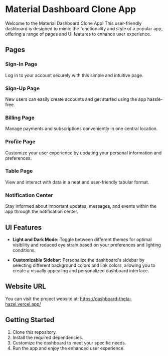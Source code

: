 # Material Dashboard Clone App

Welcome to the Material Dashboard Clone App! This user-friendly dashboard is designed to mimic the functionality and style of a popular app, offering a range of pages and UI features to enhance user experience.

## Pages

### Sign-In Page
Log in to your account securely with this simple and intuitive page.

### Sign-Up Page
New users can easily create accounts and get started using the app hassle-free.

### Billing Page
Manage payments and subscriptions conveniently in one central location.

### Profile Page
Customize your user experience by updating your personal information and preferences.

### Table Page
View and interact with data in a neat and user-friendly tabular format.

### Notification Center
Stay informed about important updates, messages, and events within the app through the notification center.

## UI Features

- **Light and Dark Mode:** Toggle between different themes for optimal visibility and reduced eye strain based on your preferences and lighting conditions.

- **Customizable Sidebar:** Personalize the dashboard's sidebar by selecting different background colors and link colors, allowing you to create a visually appealing and personalized dashboard interface.

## Website URL
You can visit the project website at: https://dashboard-theta-hazel.vercel.app/

## Getting Started

1. Clone this repository.
2. Install the required dependencies.
3. Customize the dashboard to meet your specific needs.
4. Run the app and enjoy the enhanced user experience.

